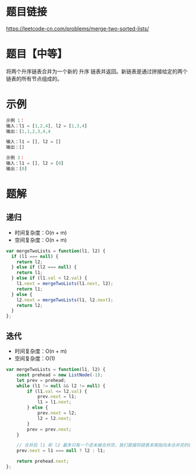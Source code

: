 # 题目链接

https://leetcode-cn.com/problems/merge-two-sorted-lists/

# 题目【中等】

将两个升序链表合并为一个新的 升序 链表并返回。新链表是通过拼接给定的两个链表的所有节点组成的。 

# 示例

```js
示例 1：
输入：l1 = [1,2,4], l2 = [1,3,4]
输出：[1,1,2,3,4,4

输入：l1 = [], l2 = []
输出：[]

示例 3：
输入：l1 = [], l2 = [0]
输出：[0]
```

# 题解

## 递归

- 时间复杂度：O(n + m)
- 空间复杂度：O(n + m)
  
```js
var mergeTwoLists = function(l1, l2) {
  if (l1 === null) {
    return l2;
  } else if (l2 === null) {
    return l1;
  } else if (l1.val < l2.val) {
    l1.next = mergeTwoLists(l1.next, l2);
    return l1;
  } else {
    l2.next = mergeTwoLists(l1, l2.next);
    return l2;
  }
};
```

## 迭代

- 时间复杂度：O(n + m)
- 空间复杂度：O(1)

```js
var mergeTwoLists = function(l1, l2) {
    const prehead = new ListNode(-1);
    let prev = prehead;
    while (l1 != null && l2 != null) {
        if (l1.val <= l2.val) {
            prev.next = l1;
            l1 = l1.next;
        } else {
            prev.next = l2;
            l2 = l2.next;
        }
        prev = prev.next;
    }

    // 合并后 l1 和 l2 最多只有一个还未被合并完，我们直接将链表末尾指向未合并完的链表即可
    prev.next = l1 === null ? l2 : l1;

    return prehead.next;
};
```
